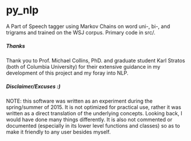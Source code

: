 # py_nlp
A Part of Speech tagger using Markov Chains on word uni-, bi-, and trigrams and
trained on the WSJ corpus. Primary code in src/.

##### Thanks
Thank you to Prof. Michael Collins, PhD. and graduate student Karl
Stratos (both of Columbia University) for their extensive guidance
in my development of this project and my foray into NLP.

##### Disclaimer/Excuses :)
NOTE: this software was written as an experiment during the spring/summer of 2015.
It is not optimized for practical use, rather it was written as a direct translation
of the underlying concepts. Looking back, I would have done many things differently.
It is also not commented or documented (especially in its lower level functions and
classes) so as to make it friendly to any user besides myself.
